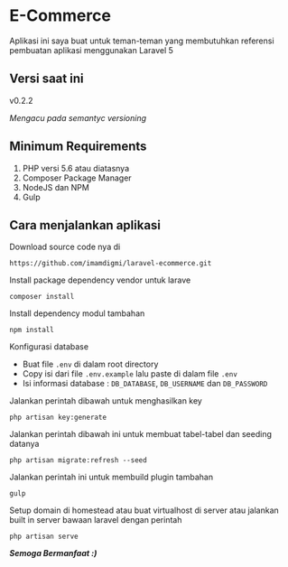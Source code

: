 # E-Commerce
Aplikasi ini saya buat untuk teman-teman yang membutuhkan referensi pembuatan aplikasi menggunakan Laravel 5

## Versi saat ini
v0.2.2

_Mengacu pada semantyc versioning_

## Minimum Requirements
1. PHP versi 5.6 atau diatasnya
2. Composer Package Manager
3. NodeJS dan NPM
4. Gulp

## Cara menjalankan aplikasi
Download source code nya di
```
https://github.com/imamdigmi/laravel-ecommerce.git
```

Install package dependency vendor untuk larave
```
composer install
```

Install dependency modul tambahan
```
npm install
```

Konfigurasi database
* Buat file `.env` di dalam root directory  
* Copy isi dari file `.env.example` lalu paste di dalam file `.env`
* Isi informasi database : `DB_DATABASE`, `DB_USERNAME` dan `DB_PASSWORD`

Jalankan perintah dibawah untuk menghasilkan key
```
php artisan key:generate
```

Jalankan perintah dibawah ini untuk membuat tabel-tabel dan seeding datanya
```
php artisan migrate:refresh --seed
```

Jalankan perintah ini untuk membuild plugin tambahan
```
gulp
```

Setup domain di homestead atau buat virtualhost di server atau jalankan built in server bawaan laravel dengan perintah
```
php artisan serve
```

**_Semoga Bermanfaat :)_**
